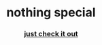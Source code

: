 <h1 align="center">nothing special</h1>
<h3 align="center"><a href="https://psyrex.tk/psylogos.github.io/">just check it out</a></h3>

